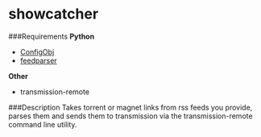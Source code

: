 showcatcher
===========
###Requirements
**Python**
* [ConfigObj](http://www.voidspace.org.uk/python/configobj.html)
* [feedparser](https://pypi.python.org/pypi/feedparser)

**Other**
* transmission-remote

###Description
Takes torrent or magnet links from rss feeds you provide, parses them and sends them to transmission via the transmission-remote command line utility.
